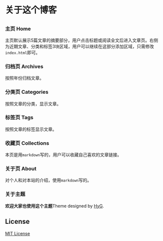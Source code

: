# 关于这个博客

## 

### 主页 Home

主页默认展示5篇文章的摘要部分，用户点击标题或阅读全文后进入文章页。右侧为近期文章、分类和标签3块区域，用户可以继续在这部分添加区域，只需修改`index.html`即可。

### 归档页 Archives

按照年份归档文章。

### 分类页 Categories

按照文章的分类，显示文章。

### 标签页 Tags

按照文章的标签显示文章。

### 收藏页 Collections

本页是用`markdown`写的，用户可以收藏自己喜欢的文章链接。

### 关于页 About

对个人和对本站的介绍，使用`markdown`写的。

### 关于主题

**欢迎大家也使用这个主题**Theme designed by [HyG](https://github.com/gaohaoyang).



## License

[MIT License](https://github.com/Gaohaoyang/gaohaoyang.github.io/blob/master/LICENSE.md)

